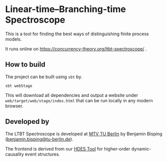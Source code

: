 # Linear-time–Branching-time Spectroscope

This is a tool for finding the best ways of distinguishing finite process models.

It runs online on https://concurrency-theory.org/ltbt-spectroscope/ .

## How to build

The project can be built using `sbt` by.

```
sbt webStage
```

This will download all dependencies and output a website under `web/target/web/stage/index.html` that can be run locally in any modern browser.

## Developed by

The LTBT Spectroscope is developed at [MTV TU Berlin](https://www.mtv.tu-berlin.de) by Benjamin Bisping (benjamin.bisping@tu-berlin.de).

The frontend is derived from our [HDES Tool](http://hdes.mtv.tu-berlin.de/) for higher-order dynamic-causality event structures.
